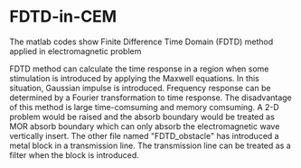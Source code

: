 # FDTD-in-CEM
  The matlab codes show Finite Difference Time Domain (FDTD) method applied in electromagnetic problem

  FDTD method can calculate the time response in a region when some stimulation is introduced by applying the Maxwell equations. In this situation, Gaussian impulse is introduced. Frequency response can be determined by a Fourier transformation to time response. The disadvantage of this method is large time-comsuming and memory comsuming.
  A 2-D problem would be raised and the absorb boundary would be treated as MOR absorb boundary which can only absorb the electromagnetic wave vertically insert.
  The other file named "FDTD_obstacle" has introduced a metal block in a transmission line. The transmission line can be treated as a filter when the block is introduced.
